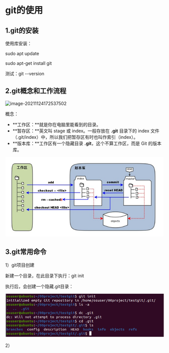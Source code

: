 # git的使用

## 1.git的安装

使用库安装：

sudo apt update

sudo apt-get install git

测试：git --version

## 2.git概念和工作流程

![image-20211124172537502](/home/osuser/.config/Typora/typora-user-images/image-20211124172537502.png)

概念：

- **工作区：**就是你在电脑里能看到的目录。
- **暂存区：**英文叫 stage 或 index。一般存放在 **.git** 目录下的 index 文件（.git/index）中，所以我们把暂存区有时也叫作索引（index）。
- **版本库：**工作区有一个隐藏目录 **.git**，这个不算工作区，而是 Git 的版本库。

![image-20211124173629914](image-20211124173629914.png)



## 3.git常用命令

1）git项目创建

新建一个目录，在此目录下执行：git init

执行后，会创建一个隐藏.git目录：

![image-20211124173111230](image-20211124173111230.png)

2）
